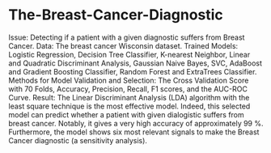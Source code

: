 # The-Breast-Cancer-Diagnostic
Issue: Detecting if a patient with a given diagnostic suffers from Breast Cancer. Data: The breast cancer Wisconsin dataset. Trained Models: Logistic Regression, Decision Tree Classifier, K-nearest Neighbor, Linear and Quadratic Discriminant Analysis, Gaussian Naive Bayes, SVC, AdaBoost and Gradient Boosting Classifier, Random Forest and ExtraTrees Classifier. Methods for Model Validation and Selection: The Cross Validation Score with 70 Folds, Accuracy, Precision, Recall, F1 scores, and the AUC-ROC Curve. Result: The Linear Discriminant Analysis (LDA) algorithm with the least square technique is the most effective model. Indeed, this selected model can predict whether a patient with given dialogistic suffers from breast cancer. Notably, it gives a very high accuracy of approximately 99 %. Furthermore, the model shows six most relevant signals to make the Breast Cancer diagnostic (a sensitivity analysis).
